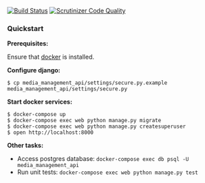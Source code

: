 
[![Build Status](https://travis-ci.org/Harvard-ATG/media_management_api.svg)](https://travis-ci.org/Harvard-ATG/media_management_api)
[![Scrutinizer Code Quality](https://scrutinizer-ci.com/g/Harvard-ATG/media_management_api/badges/quality-score.png?b=master)](https://scrutinizer-ci.com/g/Harvard-ATG/media_management_api/?branch=master)

### Quickstart

**Prerequisites:**

Ensure that [docker](https://www.docker.com/) is installed.

**Configure django:**

```
$ cp media_management_api/settings/secure.py.example media_management_api/settings/secure.py
```

**Start docker services:**

```
$ docker-compose up
$ docker-compose exec web python manage.py migrate
$ docker-compose exec web python manage.py createsuperuser
$ open http://localhost:8000
```

**Other tasks:**

- Access postgres database: `docker-compose exec db psql -U media_management_api`
- Run unit tests: `docker-compose exec web python manage.py test`

